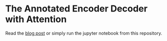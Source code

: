 # The Annotated Encoder Decoder with Attention

Read the [blog post](https://bastings.github.io/annotated_encoder_decoder/) or simply run the jupyter notebook from this repository.
